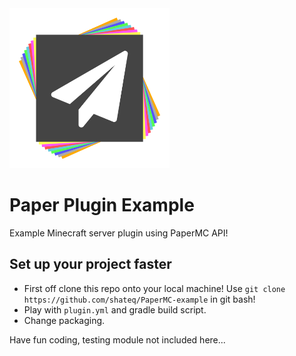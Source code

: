 <img src="logo.png" width="256" />

# Paper Plugin Example
Example Minecraft server plugin using PaperMC API!

## Set up your project faster
 - First off clone this repo onto your local machine! Use `git clone https://github.com/shateq/PaperMC-example` in git bash!
 - Play with `plugin.yml` and gradle build script.
 - Change packaging.

Have fun coding, testing module not included here...
